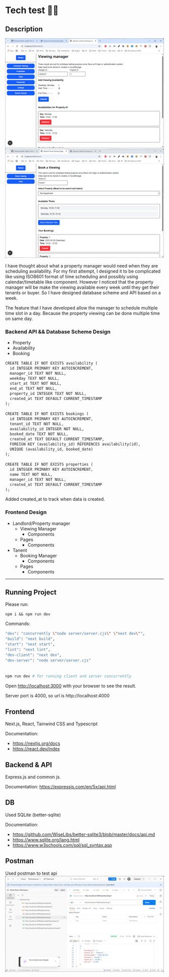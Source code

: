 # Tech test 🧗‍♂️

## Description

![postman](/mdimage/000.png)
![postman](/mdimage/001.png)

I have thought about what a property manager would need when they are scheduling availability.
For my first attempt, I designed it to be complicated like using ISO8601 format of time scheduling and possibly using calendar/timetable like component.
However I noticed that the property manager will be make the viewing available every week until they get their tenants or buyer.
So I have designed database scheme and API based on a week.

The feature that I have developed allow the manager to schedule multiple time slot in a day.
Because the property viewing can be done multiple time on same day.

### Backend API && Database Scheme Design

- Property
- Availability
- Booking

```
CREATE TABLE IF NOT EXISTS availability (
  id INTEGER PRIMARY KEY AUTOINCREMENT,
  manager_id TEXT NOT NULL,
  weekday TEXT NOT NULL,
  start_at TEXT NOT NULL,
  end_at TEXT NOT NULL,
  property_id INTEGER TEXT NOT NULL,
  created_at TEXT DEFAULT CURRENT_TIMESTAMP
);

CREATE TABLE IF NOT EXISTS bookings (
  id INTEGER PRIMARY KEY AUTOINCREMENT,
  tenant_id TEXT NOT NULL,
  availability_id INTEGER NOT NULL,
  booked_date TEXT NOT NULL,
  created_at TEXT DEFAULT CURRENT_TIMESTAMP,
  FOREIGN KEY (availability_id) REFERENCES availability(id),
  UNIQUE (availability_id, booked_date)
);

CREATE TABLE IF NOT EXISTS properties (
  id INTEGER PRIMARY KEY AUTOINCREMENT,
  name TEXT NOT NULL,
  manager_id TEXT NOT NULL,
  created_at TEXT DEFAULT CURRENT_TIMESTAMP
);
```

Added created_at to track when data is created.

### Frontend Design

- Landlord/Property manager
  - Viewing Manager
    - Components
  - Pages
    - Components
- Tanent
  - Booking Manager
    - Components
  - Pages
    - Components

---

## Running Project

Please run:

```
npm i && npm run dev
```

Commands:

```bash
"dev": "concurrently \"node server/server.cjs\" \"next dev\"",
"build": "next build",
"start": "next start",
"lint": "next lint",
"dev-client": "next dev",
"dev-server": "node server/server.cjs"


npm run dev # for running client and server concurrently
```

Open [http://localhost:3000](http://localhost:3000) with your browser to see the result.

Server port is 4000, so url is http://localhost:4000

## Frontend

Next.js, React, Tainwind CSS and Typescript

Documentation:

- https://nextjs.org/docs
- https://react.dev/index

## Backend & API

Express.js and common js.

Documentation: https://expressjs.com/en/5x/api.html

## DB

Used SQLite (better-sqlite)

Documentation:

- https://github.com/WiseLibs/better-sqlite3/blob/master/docs/api.md
- https://www.sqlite.org/lang.html
- https://www.w3schools.com/sql/sql_syntax.asp

## Postman

Used postman to test api
![postman](/mdimage/postman.png)
